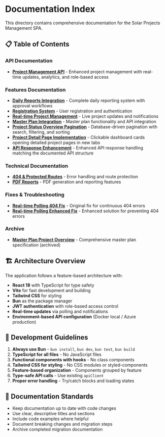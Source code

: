 # Documentation Index

This directory contains comprehensive documentation for the Solar Projects Management SPA.

## 📋 Table of Contents

### API Documentation
- **[Project Management API](api/PROJECT_MANAGEMENT_API.md)** - Enhanced project management with real-time updates, analytics, and role-based access

### Features Documentation
- **[Daily Reports Integration](features/DAILY_REPORTS_INTEGRATION_COMPLETE.md)** - Complete daily reporting system with approval workflows
- **[Registration System](features/REGISTRATION.md)** - User registration and authentication
- **[Real-time Project Management](features/REALTIME_PROJECT_MANAGEMENT.md)** - Live project updates and notifications
- **[Master Plan Integration](features/MASTER_PLAN_INTEGRATION_SUMMARY.md)** - Master plan functionality and API integration
- **[Project Status Overview Pagination](features/PROJECT_STATUS_OVERVIEW_PAGINATION.md)** - Database-driven pagination with search, filtering, and sorting
- **[Project Detail Page Implementation](features/PROJECT_DETAIL_PAGE_IMPLEMENTATION.md)** - Clickable dashboard cards opening detailed project pages in new tabs
- **[API Response Enhancement](features/API_RESPONSE_ENHANCEMENT.md)** - Enhanced API response handling matching the documented API structure

### Technical Documentation
- **[404 & Protected Routes](404_AND_PROTECTED_ROUTES.md)** - Error handling and route protection
- **[PDF Reports](PDF_REPORTS.md)** - PDF generation and reporting features

### Fixes & Troubleshooting
- **[Real-time Polling 404 Fix](fixes/REALTIME_POLLING_404_FIX.md)** - Original fix for continuous 404 errors
- **[Real-time Polling Enhanced Fix](fixes/REALTIME_POLLING_ENHANCED_FIX.md)** - Enhanced solution for preventing 404 errors

### Archive
- **[Master Plan Project Overview](archive/MASTER_PLAN_OF_PROJECT.md)** - Comprehensive master plan specification (archived)

## 🏗️ Architecture Overview

The application follows a feature-based architecture with:

- **React 18** with TypeScript for type safety
- **Vite** for fast development and building
- **Tailwind CSS** for styling
- **Bun** as the package manager
- **JWT authentication** with role-based access control
- **Real-time updates** via polling and notifications
- **Environment-based API configuration** (Docker local / Azure production)

## 🔧 Development Guidelines

1. **Always use Bun** - `bun install`, `bun dev`, `bun test`, `bun build`
2. **TypeScript for all files** - No JavaScript files
3. **Functional components with hooks** - No class components
4. **Tailwind CSS for styling** - No CSS modules or styled-components
5. **Feature-based organization** - Components grouped by feature
6. **Type-safe API calls** - Use existing `apiClient`
7. **Proper error handling** - Try/catch blocks and loading states

## 📝 Documentation Standards

- Keep documentation up to date with code changes
- Use clear, descriptive titles and sections
- Include code examples where helpful
- Document breaking changes and migration steps
- Archive completed migration documentation
